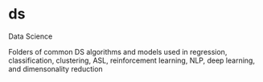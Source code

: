 # ds
Data Science 

Folders of common DS algorithms and models used in regression, classification, clustering, ASL, reinforcement learning, NLP, deep learning, and dimensonality reduction
